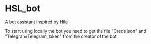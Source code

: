 # HSL_bot
A bot assistant inspired by Hila

To start using locally the bot you need to get the file
"Creds.json" and "Telegram/Telegram_token" from the creator of the bot
